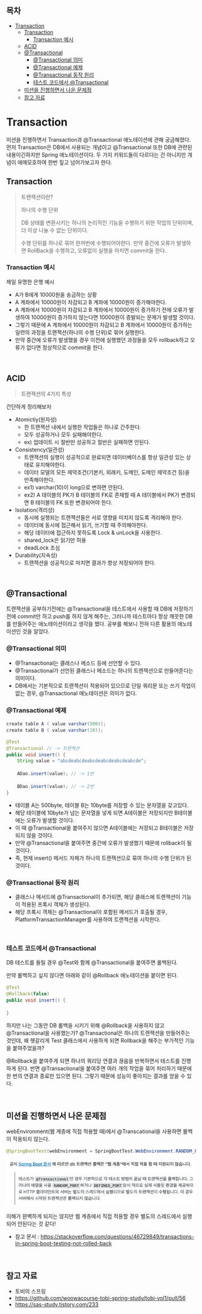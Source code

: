 ## 목차
- [Transaction](#transaction)
  - [Transaction](#transaction-1)
    - [Transaction 예시](#transaction-예시)
  - [ACID](#acid)
  - [@Transactional](#transactional)
    - [@Transactional 의미](#transactional-의미)
    - [@Transactional 예제](#transactional-예제)
    - [@Transactional 동작 원리](#transactional-동작-원리)
    - [테스트 코드에서 @Transactional](#테스트-코드에서-transactional)
  - [미션을 진행하면서 나온 문제점](#미션을-진행하면서-나온-문제점)
  - [참고 자료](#참고-자료)


# Transaction
미션을 진행하면서 Transaction과 @Transactional 애노테이션에 관해 궁금해졌다.
먼저 Transaction은 DB에서 사용되는 개념이고 @Transactional 또한 DB에 관련된 내용이긴하지만 Spring 애노테이션이다.
두 가지 키워드들이 다르다는 건 아니지만 개념이 애매모호하여 한번 짚고 넘어가보고자 한다.

## Transaction
> 트랜잭션이란?
>
> 하나의 수행 단위
>
> DB 상태를 변환시키는 하나의 논리적인 기능을 수행하기 위한 작업의 단위이며, 더 이상 나눌 수 없는 단위이다.
> 
> 수행 단위를 하나로 묶어 한꺼번에 수행되어야한다. 만약 중간에 오류가 발생하면 RollBack을 수행하고, 오류없이 실행을 마치면 commit을 한다.

### Transaction 예시
제일 유명한 은행 예시
- A가 B에게 10000원을 송금하는 상황
- A 계좌에서 10000원이 차감되고 B 계좌에 10000원이 증가해야한다.
- A 계좌에서 10000원이 차감되고 B 계좌에서 10000원이 증가하기 전에 오류가 발생하여 10000원이 증가하지 않는다면 10000원이 증발되는 문제가 발생할 것이다.
- 그렇기 때문에 A 계좌에서 10000원이 차감되고 B 계좌에서 10000원이 증가하는 일련의 과정을 트랜잭션(하나의 수행 단위)로 묶어 실행한다.
- 만약 중간에 오류가 발생했을 경우 이전에 실행했던 과정들을 모두 rollback하고 오류가 없다면 정상적으로 commit을 한다.

<br>

## ACID
> 트랜잭션의 4가지 특성

간단하게 정리해보자

- Atomictiy(원자성)
  - 한 트랜잭션 내에서 실행한 작업들은 하나로 간주한다.
  - 모두 성공하거나 모두 실패해야한다.
  - ex) 업데이트 시 절반만 성공하고 절반은 실패하면 안된다.
- Consistency(일관성)
  - 트랜잭션의 실행이 성공적으로 완료되면 데이터베이스를 항상 일관성 있는 상태로 유지해야한다.
  - 데이터 모델의 모든 제약조건(기본키, 외래키, 도메인, 도메인 제약조건 등)을 만족해야한다.
  - ex1) varchar(10)이 long으로 변하면 안된다.
  - ex2) A 테이블의 PK가 B 테이블의 FK로 존재할 때 A 테이블에서 PK가 변경되면 B 테이블의 FK 또한 변경되어야 한다.
- Isolation(격리성)
  - 동시에 실행되는 트랜잭션들은 서로 영향을 미치지 않도록 격리해야 한다.
  - 데이터에 동시에 접근해서 읽기, 쓰기할 때 주의해야한다.
  - 해당 데이터에 접근하지 못하도록 Lock & unLock을 사용한다.
  - shared_lock은 읽기만 허용
  - deadLock 조심
- Durability(지속성)
  - 트랜잭션을 성공적으로 마치면 결과가 항상 저장되어야 한다.

<br>

## @Transactional
트랜잭션을 공부하기전에는 @Transactional을 테스트에서 사용할 때 DB에 저장하기 전에 commit만 하고 push를 하지 않게 해주는, 그러니까 테스트마다 항상 깨끗한 DB를 만들어주는 애노테이션이라고 생각을 했다. 공부를 해보니 전혀 다른 활용의 애노테이션인 것을 알았다.

### @Transactional 의미
- @Transactional는 클래스나 메소드 등에 선언할 수 있다.
- @Transactional가 선언된 클래스나 메소드는 하나의 트랜잭션으로 만들어준다는 의미이다.
- DB에서는 기본적으로 트랜잭션이 적용되어 있으므로 단일 쿼리문 또는 쓰기 작업이 없는 경우, @Transactional 애노테이션은 의미가 없다.

### @Transactional 예제
```java
create table A ( value varchar(500));
create table B ( value varchar(10));
```

```java
@Test
@Transactional // -> 트랜잭션
public void insert() {
    String value = "abcdeabcdeabcdeabcdeabcdeabcde";

    ADao.insert(value); // -> 1번

    BDao.insert(value); // -> 2번
}
```
- 테이블 A는 500byte, 테이블 B는 10byte를 저장할 수 있는 문자열을 갖고있다.
- 해당 테이블에 10byte가 넘는 문자열을 넣게 되면 A테이블은 저장되지만 B테이블에는 오류가 발생할 것이다.
- 이 때 @Transactional을 붙여주지 않으면 A테이블에는 저장되고 B테이블은 저장되지 않을 것이다.
- 만약 @Transactional을 붙여주면 중간에 오류가 발생했기 때문에 rollback이 될 것이다.
- 즉, 현재 insert() 메서드 자체가 하나의 트랜잭션으로 묶여 하나의 수행 단위가 된 것이다.


### @Transactional 동작 원리
- 클래스나 메서드에 @Transactional이 추가되면, 해당 클래스에 트랜잭션이 기능이 적용된 프록시 객체가 생성된다.
- 해당 프록시 객체는 @Transactional이 포함된 메서드가 호출될 경우, PlatformTransactionManager를 사용하여 트랜잭션을 시작한다.

<br>

### 테스트 코드에서 @Transactional
DB 테스트를 돌릴 경우 @Test와 함께 @Transactional을 붙여주면 롤백된다.

만약 롤백하고 싶지 않다면 아래와 같이 @Rollback 애노테이션을 붙이면 된다.

```java
@Test
@Rollback(false)
public void insert() {

}
```


하지만 나는 그동안 DB 롤백을 시키기 위해 @Rollback을 사용하지 않고 @Transactional을 사용했는가?
@Transactional은 하나의 트랜잭션을 만들어주는 것인데, 왜 헷갈리게 Test 클래스에서 사용하게 되면 Rollback을 해주는 부가적인 기능을 붙여주었을까?

@Rollback을 붙여주게 되면 하나의 쿼리당 연결과 끊음을 반복하면서 테스트를 진행하게 된다. 반면 @Transactional을 붙여주면 여러 개의 작업을 묶어 처리하기 때문에 한 번의 연결과 종료만 있으면 된다. 그렇기 때문에 성능이 좋아지는 결과를 얻을 수 있다.

<br>

## 미션을 진행하면서 나온 문제점
webEnvironment(웹 계층에 직접 적용할 때)에서 @Transcational을 사용하면 롤백이 적용되지 않는다.
```java
@SpringBootTest(webEnvironment = SpringBootTest.WebEnvironment.RANDOM_PORT)
```
![](./images/2021-06-14-00-28-04.png)

이해가 완벽하게 되지는 않지만 웹 계층에서 직접 적용할 경우 별도의 스레드에서 실행되어 안된다는 것 같다!
- 참고 문서 : https://stackoverflow.com/questions/46729849/transactions-in-spring-boot-testing-not-rolled-back

<br>

## 참고 자료
- 토비의 스프링
- https://github.com/woowacourse-tobi-spring-study/tobi-vol1/pull/56
- https://sas-study.tistory.com/233